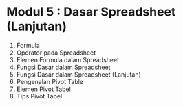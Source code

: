 # Modul 5 : Dasar Spreadsheet (Lanjutan)

1. Formula
2. Operator pada Spreadsheet
3. Elemen Formula dalam Spreadsheet
4. Fungsi Dasar dalam Spreadsheet
5. Fungsi Dasar dalam Spreadsheet (Lanjutan)
6. Pengenalan Pivot Table
7. Elemen Pivot Tabel
8. Tips Pivot Tabel